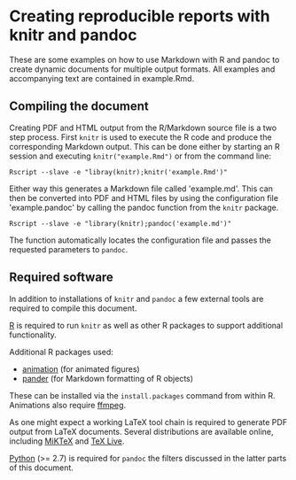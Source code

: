 # Creating reproducible reports with knitr and pandoc

These are some examples on how to use Markdown with R and pandoc to create
dynamic documents for multiple output formats. All examples and accompanying text
are contained in example.Rmd.

## Compiling the document
Creating PDF and HTML output from the R/Markdown source file is a two step process.
First `knitr` is used to execute the R code and produce the corresponding Markdown
output. This can be done either by starting an R session and executing 
`knitr("example.Rmd")` or from the command line:

```
Rscript --slave -e "libray(knitr);knitr('example.Rmd')" 
```
Either way this generates a Markdown file called 'example.md'. This can then be
converted into PDF and HTML files by using the configuration file 'example.pandoc'
by calling the pandoc function from the `knitr` package.

```
Rscript --slave -e "library(knitr);pandoc('example.md')"
```
The function automatically locates the configuration file and passes the requested
parameters to `pandoc`.

## Required software
In addition to installations of `knitr` and `pandoc` a few external tools 
are required to compile this document. 

[R](http://r-project.org/) is required to run `knitr` as well as other R packages
to support additional functionality.

Additional R packages used:

* [animation](http://cran.r-project.org/web/packages/animation/index.html)
  (for animated figures)
* [pander](http://cran.r-project.org/web/packages/pander/index.html) (for Markdown
  formatting of R objects)

These can be installed via the `install.packages` command from within R.
Animations also require [ffmpeg](https://www.ffmpeg.org/).

As one might expect a working LaTeX tool chain is required to generate
PDF output from LaTeX documents. Several distributions are available
online, including [MiKTeX](http://miktex.org/) and [TeX Live](https://www.tug.org/texlive/). 

[Python](https://www.python.org/) (>= 2.7) is required for `pandoc` the 
filters discussed in the latter parts of this document.
